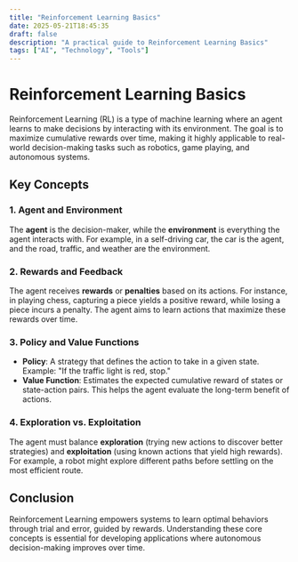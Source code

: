 ```yaml
---
title: "Reinforcement Learning Basics"
date: 2025-05-21T18:45:35
draft: false
description: "A practical guide to Reinforcement Learning Basics"
tags: ["AI", "Technology", "Tools"]
---
```


# Reinforcement Learning Basics

Reinforcement Learning (RL) is a type of machine learning where an agent learns to make decisions by interacting with its environment. The goal is to maximize cumulative rewards over time, making it highly applicable to real-world decision-making tasks such as robotics, game playing, and autonomous systems.

## Key Concepts

### 1. Agent and Environment
The **agent** is the decision-maker, while the **environment** is everything the agent interacts with. For example, in a self-driving car, the car is the agent, and the road, traffic, and weather are the environment.

### 2. Rewards and Feedback
The agent receives **rewards** or **penalties** based on its actions. For instance, in playing chess, capturing a piece yields a positive reward, while losing a piece incurs a penalty. The agent aims to learn actions that maximize these rewards over time.

### 3. Policy and Value Functions
- **Policy**: A strategy that defines the action to take in a given state. Example: "If the traffic light is red, stop."
- **Value Function**: Estimates the expected cumulative reward of states or state-action pairs. This helps the agent evaluate the long-term benefit of actions.

### 4. Exploration vs. Exploitation
The agent must balance **exploration** (trying new actions to discover better strategies) and **exploitation** (using known actions that yield high rewards). For example, a robot might explore different paths before settling on the most efficient route.

## Conclusion

Reinforcement Learning empowers systems to learn optimal behaviors through trial and error, guided by rewards. Understanding these core concepts is essential for developing applications where autonomous decision-making improves over time.